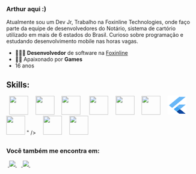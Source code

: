 ### Arthur aqui :)
Atualmente sou um Dev Jr, Trabalho na Foxinline Technologies, onde faço parte da equipe de desenvolvedores do Notário, sistema de cartório utilizado em mais de 6 estados do Brasil. Curioso sobre programação e estudando desenvolvimento mobile nas horas vagas.

- 👨🏻‍💻 **Desenvolvedor** de software na [Foxinline](http://foxinline.com)
- 🧗🏼 Apaixonado por **Games**
- 16 anos

##

## Skills:
<div style="display: inline">
  &nbsp;&nbsp;<img width='50' height='50' src="https://cdn-icons-png.flaticon.com/512/5968/5968282.png" />&nbsp;&nbsp;
  &nbsp;&nbsp;<img width='50' height='50' src="https://www.svgrepo.com/show/354380/spring-icon.svg" />&nbsp;&nbsp;
  &nbsp;&nbsp;<img width='50' height='50' src="https://cdn-icons-png.flaticon.com/512/4039/4039675.png" />&nbsp;&nbsp;&nbsp;
  &nbsp;&nbsp;<img width='50' height='50' src="https://icons8.com/icon/v8RpPQUwv0N8/html-5" />&nbsp;&nbsp;
  &nbsp;&nbsp;<img width='50' height='50' src="https://icons8.com/icon/7gdY5qNXaKC0/css3" />&nbsp;&nbsp;
  &nbsp;&nbsp;<img width='50' height='50' src="https://upload.wikimedia.org/wikipedia/commons/thumb/9/99/Unofficial_JavaScript_logo_2.svg/480px-Unofficial_JavaScript_logo_2.svg.png" />&nbsp;&nbsp;
  &nbsp;&nbsp;<img width='50' height='50' src="https://raw.githubusercontent.com/dnfield/flutter_svg/7d374d7107561cbd906d7c0ca26fef02cc01e7c8/example/assets/flutter_logo.svg?sanitize=true" />&nbsp;&nbsp;
  &nbsp;&nbsp;<img width='50' height='50' src="<svg xmlns="http://www.w3.org/2000/svg" x="0px" y="0px" width="100" height="100" viewBox="0 0 48 48">
<linearGradient id="9nBOzQEsA2vJDj4A8wbora_shQTXiDQiQVR_gr1" x1="22.48" x2="31.833" y1="19.823" y2="45.52" gradientUnits="userSpaceOnUse"><stop offset="0" stop-color="#3940a4"></stop><stop offset="1" stop-color="#293091"></stop></linearGradient><path fill="url(#9nBOzQEsA2vJDj4A8wbora_shQTXiDQiQVR_gr1)" fill-rule="evenodd" d="M22.903,3.286c0.679-0.381,1.515-0.381,2.193,0	c3.355,1.883,13.451,7.551,16.807,9.434C42.582,13.1,43,13.804,43,14.566c0,3.766,0,15.101,0,18.867	c0,0.762-0.418,1.466-1.097,1.847c-3.355,1.883-13.451,7.551-16.807,9.434c-0.679,0.381-1.515,0.381-2.193,0	c-3.355-1.883-13.451-7.551-16.807-9.434C5.418,34.899,5,34.196,5,33.434c0-3.766,0-15.101,0-18.867	c0-0.762,0.418-1.466,1.097-1.847C9.451,10.837,19.549,5.169,22.903,3.286z" clip-rule="evenodd"></path><linearGradient id="9nBOzQEsA2vJDj4A8wborb_shQTXiDQiQVR_gr2" x1="16.43" x2="26.687" y1="3.382" y2="31.562" gradientUnits="userSpaceOnUse"><stop offset="0" stop-color="#7b83eb"></stop><stop offset="1" stop-color="#5961c3"></stop></linearGradient><path fill="url(#9nBOzQEsA2vJDj4A8wborb_shQTXiDQiQVR_gr2)" fill-rule="evenodd" d="M5.304,34.404C5.038,34.048,5,33.71,5,33.255c0-3.744,0-15.014,0-18.759c0-0.758,0.417-1.458,1.094-1.836	c3.343-1.872,13.405-7.507,16.748-9.38c0.677-0.379,1.594-0.371,2.271,0.008c3.343,1.872,13.371,7.459,16.714,9.331	c0.27,0.152,0.476,0.335,0.66,0.576L5.304,34.404z" clip-rule="evenodd"></path><path fill="#fff" fill-rule="evenodd" d="M24,10c7.727,0,14,6.273,14,14s-6.273,14-14,14s-14-6.273-14-14	S16.273,10,24,10z M24,17c3.863,0,7,3.136,7,7c0,3.863-3.137,7-7,7s-7-3.137-7-7C17,20.136,20.136,17,24,17z" clip-rule="evenodd"></path><linearGradient id="9nBOzQEsA2vJDj4A8wborc_shQTXiDQiQVR_gr3" x1="31.031" x2="39.734" y1="12.865" y2="36.777" gradientUnits="userSpaceOnUse"><stop offset="0" stop-color="#5c65d6"></stop><stop offset=".999" stop-color="#464eb0"></stop></linearGradient><path fill="url(#9nBOzQEsA2vJDj4A8wborc_shQTXiDQiQVR_gr3)" fill-rule="evenodd" d="M42.485,13.205c0.516,0.483,0.506,1.211,0.506,1.784c0,3.795-0.032,14.589,0.009,18.384c0.004,0.396-0.127,0.813-0.323,1.127	L23.593,24L42.485,13.205z" clip-rule="evenodd"></path><path d="M24,10c5.128,0,9.602,2.771,12.041,6.887l-6.073,3.47C28.737,18.347,26.527,17,24,17c-3.864,0-7,3.136-7,7 c0,3.863,3.137,7,7,7c2.57,0,4.812-1.392,6.029-3.459l6.132,3.374C33.75,35.142,29.21,38,24,38c-7.727,0-14-6.273-14-14 S16.273,10,24,10 M24,9C15.729,9,9,15.729,9,24s6.729,15,15,15c5.367,0,10.36-2.908,13.03-7.59l0.503-0.882l-0.89-0.49 l-6.132-3.374l-0.851-0.468l-0.493,0.837C28.09,28.863,26.11,30,24,30c-3.308,0-6-2.692-6-6s2.692-6,6-6 c2.099,0,4.011,1.076,5.115,2.879l0.507,0.828l0.842-0.481l6.073-3.47l0.882-0.504l-0.518-0.874C34.205,11.827,29.262,9,24,9L24,9 z" opacity=".05"></path><path d="M24,10c5.128,0,9.602,2.771,12.041,6.887l-6.073,3.47C28.737,18.347,26.527,17,24,17c-3.864,0-7,3.136-7,7 c0,3.863,3.137,7,7,7c2.57,0,4.812-1.392,6.029-3.459l6.132,3.374C33.75,35.142,29.21,38,24,38c-7.727,0-14-6.273-14-14 S16.273,10,24,10 M24,9.5C16.005,9.5,9.5,16.005,9.5,24S16.005,38.5,24,38.5c5.188,0,10.014-2.812,12.595-7.337l0.252-0.441 l-0.445-0.245l-6.132-3.374l-0.425-0.234l-0.246,0.418C28.431,29.269,26.286,30.5,24,30.5c-3.584,0-6.5-2.916-6.5-6.5 s2.916-6.5,6.5-6.5c2.275,0,4.346,1.166,5.542,3.118l0.253,0.414l0.421-0.241l6.073-3.47l0.441-0.252l-0.259-0.437 C33.864,12.233,29.086,9.5,24,9.5L24,9.5z" opacity=".07"></path>
</svg>" />&nbsp;&nbsp;
  &nbsp;&nbsp;<img width='50' height='50' src="https://icons8.com/icon/l75OEUJkPAk4/python" />&nbsp;&nbsp;
  &nbsp;&nbsp;<img width='50' height='50' src="https://icons8.com/icon/shQTXiDQiQVR/c-programming" />&nbsp;&nbsp;
  
  
</div> 

##

### Você também me encontra em:
&nbsp;<a href="https://www.linkedin.com/in/arthurmorais16/">
  <img src="https://img.shields.io/badge/linkedin-%230077B5.svg?style=for-the-badge&logo=linkedin&logoColor=white">
</a>&nbsp;
&nbsp;<a href="https://www.instagram.com/arthurms_07/">
  <img src="https://img.shields.io/badge/Instagram-%23E4405F.svg?style=for-the-badge&logo=Instagram&logoColor=white">
</a>&nbsp;
